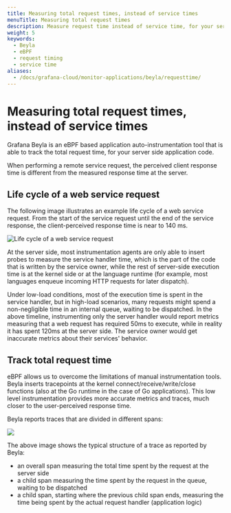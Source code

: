 ```yaml
---
title: Measuring total request times, instead of service times
menuTitle: Measuring total request times
description: Measure request time instead of service time, for your server-side application code.
weight: 5
keywords:
  - Beyla
  - eBPF
  - request timing
  - service time
aliases:
  - /docs/grafana-cloud/monitor-applications/beyla/requesttime/
---
```


# Measuring total request times, instead of service times

Grafana Beyla is an eBPF based application auto-instrumentation tool that is able to track the total request time, for your server side application code.

When performing a remote service request, the perceived client response time is different from the measured response time at the server.

## Life cycle of a web service request

The following image illustrates an example life cycle of a web service request. From the start of the service request until the end of the service response, the client-perceived response time is near to 140 ms.

![Life cycle of a web service request](https://grafana.com/media/docs/grafana-cloud/beyla/req-life-cycle_2.png)

At the server side, most instrumentation agents are only able to insert probes to measure the service handler time, which is the part of the code that is written by the service owner, while the rest of server-side execution time is at the kernel side or at the language runtime (for example, most languages enqueue incoming HTTP requests for later dispatch).

Under low-load conditions, most of the execution time is spent in the service handler, but in high-load scenarios, many requests might spend a non-negligible time in an internal queue, waiting to be dispatched. In the above timeline, instrumenting only the server handler would report metrics measuring that a web request has required 50ms to execute, while in reality it has spent 120ms at the server side. The service owner would get inaccurate metrics about their services' behavior.

## Track total request time

eBPF allows us to overcome the limitations of manual instrumentation tools. Beyla inserts tracepoints at the kernel connect/receive/write/close functions (also at the Go runtime in the case of Go applications). This low level instrumentation provides more accurate metrics and traces, much closer to the user-perceived response time.

Beyla reports traces that are divided in different spans:

![](https://grafana.com/media/docs/grafana-cloud/beyla/server-side-trace.png)

The above image shows the typical structure of a trace as reported by Beyla:

- an overall span measuring the total time spent by the request at the server side
- a child span measuring the time spent by the request in the queue, waiting to be dispatched
- a child span, starting where the previous child span ends, measuring the time being spent by the actual request handler (application logic)
